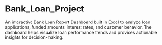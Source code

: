 # Bank_Loan_Project
An interactive Bank Loan Report Dashboard built in Excel to analyze loan applications, funded amounts, interest rates, and customer behavior. The dashboard helps visualize loan performance trends and provides actionable insights for decision-making.
